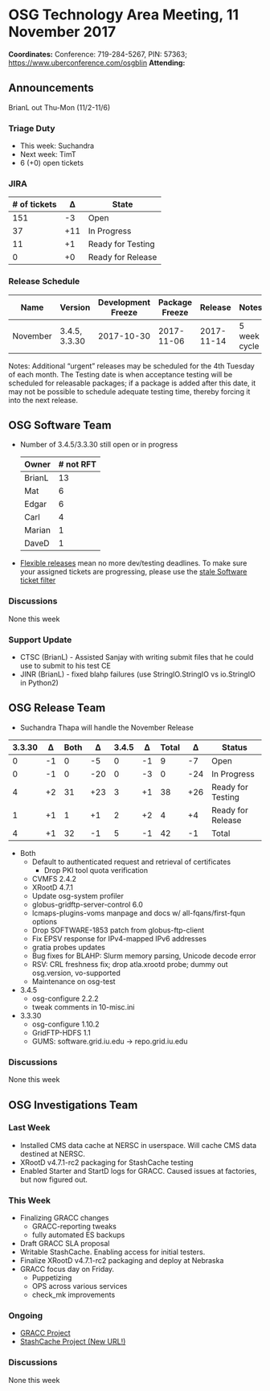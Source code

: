 # OSG Technology Area Meeting, 11 November 2017

**Coordinates:** Conference: 719-284-5267, PIN: 57363; <https://www.uberconference.com/osgblin>
**Attending:**

## Announcements

BrianL out Thu-Mon (11/2-11/6)

### Triage Duty

-   This week: Suchandra
-   Next week: TimT
-   6 (+0) open tickets


### JIRA

| # of tickets | &Delta; | State             |
|------------ |------- |----------------- |
| 151          | -3      | Open              |
| 37           | +11     | In Progress       |
| 11           | +1      | Ready for Testing |
| 0            | +0      | Ready for Release |


### Release Schedule

| Name     | Version       | Development Freeze | Package Freeze | Release    | Notes        |
|-------- |------------- |------------------ |-------------- |---------- |------------ |
| November | 3.4.5, 3.3.30 | 2017-10-30         | 2017-11-06     | 2017-11-14 | 5 week cycle |

Notes: Additional “urgent” releases may be scheduled for the 4th Tuesday of each month. The Testing date is when acceptance testing will be scheduled for releasable packages; if a package is added after this date, it may not be possible to schedule adequate testing time, thereby forcing it into the next release.


## OSG Software Team

-   Number of 3.4.5/3.3.30 still open or in progress

    | Owner  | # not RFT |
    |------ |--------- |
    | BrianL | 13        |
    | Mat    | 6         |
    | Edgar  | 6         |
    | Carl   | 4         |
    | Marian | 1         |
    | DaveD  | 1         |

-   [Flexible releases](https://opensciencegrid.github.io/technology/policy/flexible-release-model/) mean no more dev/testing deadlines. To make sure your assigned tickets are progressing, please use the [stale Software ticket filter](https://jira.opensciencegrid.org/issues/?filter=16356)


### Discussions

None this week


### Support Update

-   CTSC (BrianL) - Assisted Sanjay with writing submit files that he could use to submit to his test CE
-   JINR (BrianL) - fixed blahp failures (use StringIO.StringIO vs io.StringIO in Python2)


## OSG Release Team

-   Suchandra Thapa will handle the November Release

| 3.3.30 | &Delta; | Both | &Delta; | 3.4.5 | &Delta; | Total | &Delta; | Status            |
|------- |-------- |----- |-------- |------ |-------- |------ |-------- |------------------ |
| 0      | -1      |  0   |  -5     | 0     | -1      |  9    |  -7     | Open              |
| 0      | -1      |  0   | -20     | 0     | -3      |  0    | -24     | In Progress       |
| 4      | +2      | 31   | +23     | 3     | +1      | 38    | +26     | Ready for Testing |
| 1      | +1      |  1   |  +1     | 2     | +2      |  4    |  +4     | Ready for Release |
| 4      | +1      | 32   |  -1     | 5     | -1      | 42    |  -1     | Total             |

-   Both
    -   Default to authenticated request and retrieval of certificates
        -   Drop PKI tool quota verification
    -   CVMFS 2.4.2
    -   XRootD 4.7.1
    -   Update osg-system profiler
    -   globus-gridftp-server-control 6.0
    -   lcmaps-plugins-voms manpage and docs w/ all-fqans/first-fqun options
    -   Drop SOFTWARE-1853 patch from globus-ftp-client
    -   Fix EPSV response for IPv4-mapped IPv6 addresses
    -   gratia probes updates
    -   Bug fixes for BLAHP: Slurm memory parsing, Unicode decode error
    -   RSV: CRL freshness fix; drop atla.xrootd probe; dummy out osg.version, vo-supported
    -   Maintenance on osg-test
-   3.4.5
    -   osg-configure 2.2.2
    -   tweak comments in 10-misc.ini
-   3.3.30
    -   osg-configure 1.10.2
    -   GridFTP-HDFS 1.1
    -   GUMS: software.grid.iu.edu -> repo.grid.iu.edu


### Discussions

None this week

## OSG Investigations Team


### Last Week

-   Installed CMS data cache at NERSC in userspace.  Will cache CMS data destined at NERSC.
-   XRootD v4.7.1-rc2 packaging for StashCache testing
-   Enabled Starter and StartD logs for GRACC.  Caused issues at factories, but now figured out.


### This Week

-   Finalizing GRACC changes
    -   GRACC-reporting tweaks
    -   fully automated ES backups
-   Draft GRACC SLA proposal
-   Writable StashCache. Enabling access for initial testers.
-   Finalize XRootD v4.7.1-rc2 packaging and deploy at Nebraska
-   GRACC focus day on Friday.
    -   Puppetizing
    -   OPS across various services
    -   check_mk improvements


### Ongoing

-   [GRACC Project](https://jira.opensciencegrid.org/projects/GRACC/)
-   [StashCache Project (New URL!)](https://opensciencegrid.github.io/StashCache/)


### Discussions

None this week

